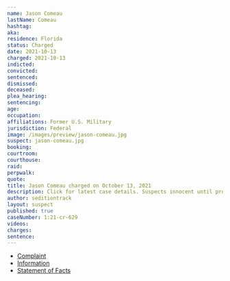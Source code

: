 ```yaml
---
name: Jason Comeau
lastName: Comeau
hashtag:
aka:
residence: Florida
status: Charged
date: 2021-10-13
charged: 2021-10-13
indicted:
convicted:
sentenced:
dismissed:
deceased:
plea_hearing:
sentencing:
age:
occupation:
affiliations: Former U.S. Military
jurisdiction: Federal
image: /images/preview/jason-comeau.jpg
suspect: jason-comeau.jpg
booking:
courtroom:
courthouse:
raid:
perpwalk:
quote:
title: Jason Comeau charged on October 13, 2021
description: Click for latest case details. Suspects innocent until proven guilty.
author: seditiontrack
layout: suspect
published: true
caseNumber: 1:21-cr-629
videos:
charges:
sentence:
---
```

- [Complaint](https://www.justice.gov/usao-dc/case-multi-defendant/file/1457811/download)
- [Information](https://www.justice.gov/usao-dc/case-multi-defendant/file/1457801/download)
- [Statement of Facts](https://www.justice.gov/usao-dc/case-multi-defendant/file/1457806/download)
